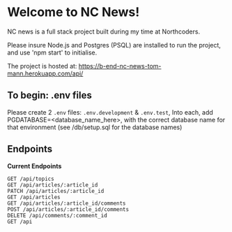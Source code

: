 # Welcome to NC News!

NC news is a full stack project built during my time at Northcoders.

Please insure Node.js and Postgres (PSQL) are installed to run the project, and use 'npm start' to initialise.

The project is hosted at: https://b-end-nc-news-tom-mann.herokuapp.com/api/

## To begin: .env files
Please create 2 `.env` files:
`.env.development` &
`.env.test`, Into each, add PGDATABASE=<database_name_here>, with the correct database name for that environment (see /db/setup.sql for the database names)

## Endpoints

**Current Endpoints**

```http
GET /api/topics
GET /api/articles/:article_id
PATCH /api/articles/:article_id
GET /api/articles
GET /api/articles/:article_id/comments
POST /api/articles/:article_id/comments
DELETE /api/comments/:comment_id
GET /api
```
